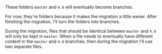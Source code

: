 These folders `master` and `4.6` will eventually become branches.

For now, they're folders because it makes the migration a little easier. After finishing the migration, I'll turn the folders into branches.

During the migration, files that should be identical between `master` and `4.6` will only be kept in `master`. When a file needs to eventually have different content in the `master` and `4.6` branches, then during the migration I'll use two separate files. 
